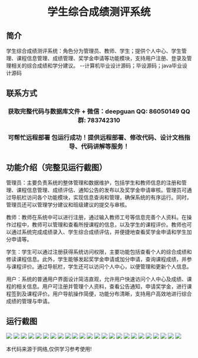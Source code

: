 <p><h1 align="center">学生综合成绩测评系统</h1></p>

## 简介
学生综合成绩测评系统：角色分为管理员、教师、学生；提供个人中心、学生管理、课程信息管理、成绩管理、奖学金申请等功能模块，支持用户注册、登录及管理相关的综合成绩和学分建议。    --计算机毕业设计源码；毕设源码；java毕业设计源码


## 联系方式
<p><h3 align="center">获取完整代码与数据库文件 + 微信：deepguan QQ: 86050149 QQ群: 783742310</h3></p>
<p><h3 align="center">可帮忙远程部署 包运行成功！提供远程部署、修改代码、设计文档指导、代码讲解等服务！</h3></p>

## 功能介绍（完整见运行截图）
管理员：主要负责系统的整体管理和数据维护，包括学生和教师信息的注册和管理、课程信息管理、成绩评估、通知公告的发布以及奖学金申请审核。管理员可通过导航栏访问各个功能模块，实现信息查询和管理，确保系统的有序运行。同时，管理员还可以管理学分建议和班级建议的提交与审核。

教师：教师在系统中可以进行注册，通过输入教师工号等信息完善个人资料。在操作过程中，教师可以管理和查看所授课程的信息，以及学生的课程评价。教师也可以通过系统完成成绩录入、学生综合成绩评估，并便捷地查看奖学金申请和学生加分申请等。

学生：学生可以通过注册获得系统访问权限，主要功能包括查看个人的综合成绩和修读课程信息。此外，学生能够发起奖学金申请或加分申请，查询课程成绩，并参与课程评价。通过导航栏，学生还可以访问个人中心，以便管理和更新个人信息。

用户：系统的普通用户界面设计简洁直观，允许用户快速访问个人中心及成绩、课程的相关信息。用户可注册并管理个人资料，查看公告通知，申请奖学金，进行课程签到及课程评价。用户导航操作简便，功能分布清晰，支持用户高效地进行综合成绩的管理与申请。


## 运行截图
![](img/001.jpg)
![](img/002.jpg)
![](img/003.jpg)
![](img/004.jpg)
![](img/005.jpg)
![](img/006.jpg)
![](img/007.jpg)
![](img/008.jpg)
![](img/009.jpg)
![](img/010.jpg)
![](img/011.jpg)
![](img/012.jpg)
![](img/013.jpg)
![](img/014.jpg)
![](img/015.jpg)
![](img/016.jpg)
![](img/017.jpg)
![](img/018.jpg)
![](img/019.jpg)
![](img/020.jpg)
![](img/021.jpg)
![](img/022.jpg)
![](img/023.jpg)
![](img/024.jpg)

<p>本代码来源于网络,仅供学习参考使用!</p>
